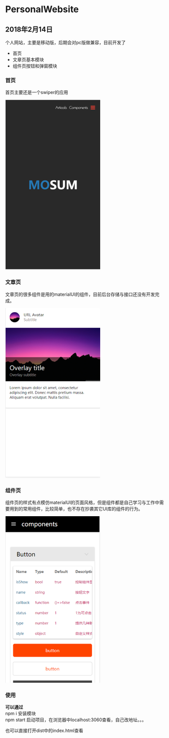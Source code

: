 # PersonalWebsite
## 2018年2月14日
个人网站，主要是移动版，后期会对pc版做兼容，目前开发了
- 首页
- 文章页基本模块
- 组件页按钮和弹窗模块


### 首页
首页主要还是一个swiper的应用

<img src = './index.PNG' width = '300px'>


### 文章页
文章页的很多组件是用的materialUI的组件，目前后台存储与接口还没有开发完成。

<img src = './artical.PNG' width = '300px'>

### 组件页
组件页的样式有点模仿materialUI的页面风格，但是组件都是自己学习与工作中需要用到的常用组件，比较简单，也不存在抄袭其它UI库的组件的行为。

<img src = './component.PNG' width = '300px'>


### 使用
**可以通过**    
npm i 安装模块  
npm start 启动项目，在浏览器中localhost:3060查看，自己改地址。。。   

也可以直接打开dist中的index.html查看   
